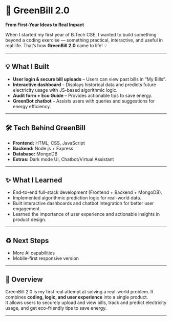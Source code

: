 # 🌟 GreenBill 2.0  
**From First-Year Ideas to Real Impact**

When I started my first year of B.Tech CSE, I wanted to build something beyond a coding exercise — something practical, interactive, and useful in real life. That’s how **GreenBill 2.0** came to life! 💡  

---

## 💡 What I Built  

- **User login & secure bill uploads** – Users can view past bills in “My Bills”.  
- **Interactive dashboard** – Displays historical data and predicts future electricity usage with JS-based algorithmic logic.  
- **Audit form + Eco Guide** – Provides actionable tips to save energy.  
- **GreenBot chatbot** – Assists users with queries and suggestions for energy efficiency.  

---

## 🛠 Tech Behind GreenBill  

- **Frontend:** HTML, CSS, JavaScript  
- **Backend:** Node.js + Express  
- **Database:** MongoDB  
- **Extras:** Dark mode UI, Chatbot/Virtual Assistant  

---

## ✨ What I Learned  

- End-to-end full-stack development (Frontend + Backend + MongoDB).  
- Implemented algorithmic prediction logic for real-world data.  
- Built interactive dashboards and chatbot integration for better user engagement.  
- Learned the importance of user experience and actionable insights in product design.  

---

## ♻️ Next Steps  

- More AI capabilities  
- Mobile-first responsive version  

---

## 🚀 Overview  

GreenBill 2.0 is my first real attempt at solving a real-world problem. It combines **coding, logic, and user experience** into a single product.  
It allows users to securely upload and view bills, track and predict electricity usage, and get eco-friendly tips to save energy.  

---


